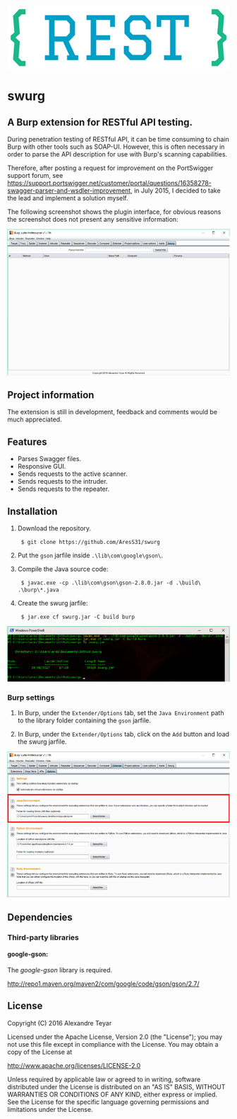 ![swurg](images/swurg_logo.png)
# swurg
## A Burp extension for RESTful API testing.
During penetration testing of RESTful API, it can be time consuming to chain Burp with other tools such as SOAP-UI. However, this is often necessary in order to parse the API description for use with Burp's scanning capabilities. 

Therefore, after posting a request for improvement on the PortSwigger support forum, see <https://support.portswigger.net/customer/portal/questions/16358278-swagger-parser-and-wsdler-improvement>, in July 2015, I decided to take the lead and implement a solution myself.

The following screenshot shows the plugin interface, for obvious reasons the screenshot does not present any sensitive information:

![compilation](images/swurg.png)

## Project information
The extension is still in development, feedback and comments would be much appreciated. 

## Features
* Parses Swagger files.
* Responsive GUI.
* Sends requests to the active scanner.
* Sends requests to the intruder.
* Sends requests to the repeater.

## Installation
1. Download the repository.

        $ git clone https://github.com/AresS31/swurg

2. Put the `gson` jarfile inside `.\lib\com\google\gson\`.

2. Compile the Java source code:

        $ javac.exe -cp .\lib\com\gson\gson-2.8.0.jar -d .\build\ .\burp\*.java

3. Create the swurg jarfile:

        $ jar.exe cf swurg.jar -C build burp

![compilation](images/compilation.png)

### Burp settings
1. In Burp, under the `Extender/Options` tab, set the `Java Environment` path to the library folder containing the `gson` jarfile.

2. In Burp, under the `Extender/Options` tab, click on the `Add` button and load the swurg jarfile. 

![burp_settings](images/burp_settings.png)

## Dependencies
### Third-party libraries
#### google-gson:
The *google-gson* library is required. 

<http://repo1.maven.org/maven2/com/google/code/gson/gson/2.7/>

## License
   Copyright (C) 2016 Alexandre Teyar

Licensed under the Apache License, Version 2.0 (the "License");
you may not use this file except in compliance with the License.
You may obtain a copy of the License at

<http://www.apache.org/licenses/LICENSE-2.0>

Unless required by applicable law or agreed to in writing, software
distributed under the License is distributed on an "AS IS" BASIS,
WITHOUT WARRANTIES OR CONDITIONS OF ANY KIND, either express or implied.
See the License for the specific language governing permissions and
   limitations under the License.
